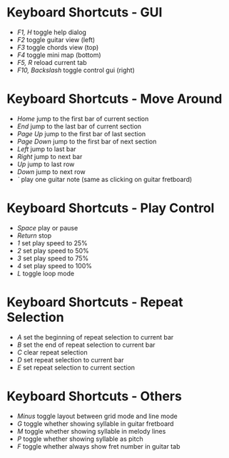 # Keyboard Shortcuts - GUI
- *F1, H* toggle help dialog
- *F2* toggle guitar view (left)
- *F3* toggle chords view (top)
- *F4* toggle mini map (bottom)
- *F5, R* reload current tab
- *F10, Backslash* toggle control gui (right)

# Keyboard Shortcuts - Move Around
- *Home* jump to the first bar of current section
- *End* jump to the last bar of current section
- *Page Up* jump to the first bar of last section
- *Page Down* jump to the first bar of next section
- *Left* jump to last bar
- *Right* jump to next bar
- *Up* jump to last row
- *Down* jump to next row
- *\`* play one guitar note (same as clicking on guitar fretboard)

# Keyboard Shortcuts - Play Control
- *Space* play or pause
- *Return* stop
- *1* set play speed to 25%
- *2* set play speed to 50%
- *3* set play speed to 75%
- *4* set play speed to 100%
- *L* toggle loop mode

# Keyboard Shortcuts - Repeat Selection
- *A* set the beginning of repeat selection to current bar
- *B* set the end of repeat selection to current bar
- *C* clear repeat selection
- *D* set repeat selection to current bar
- *E* set repeat selection to current section

# Keyboard Shortcuts - Others
- *Minus* toggle layout between grid mode and line mode
- *G* toggle whether showing syllable in guitar fretboard
- *M* toggle whether showing syllable in melody lines
- *P* toggle whether showing syllable as pitch
- *F* toggle whether always show fret number in guitar tab
